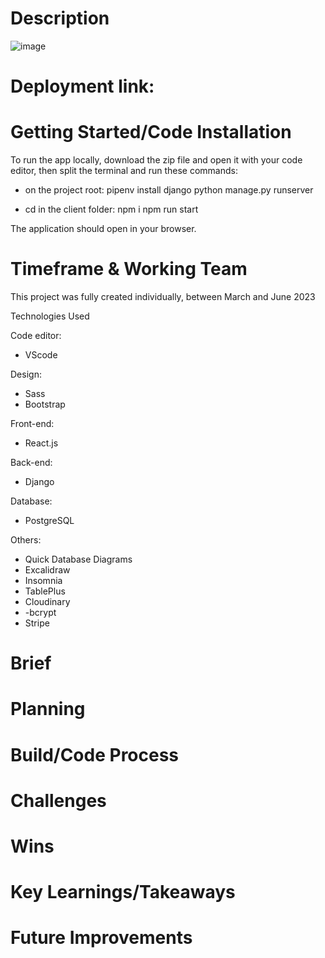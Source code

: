 # Description

![image](https://github.com/gael37/Emporium/assets/113553373/6becc62a-0d28-466a-8f21-fc80a840fd95)


# Deployment link:


# Getting Started/Code Installation

To run the app locally, download the zip file and open it with your code editor, then split the terminal and run these commands:

- on the project root: 
pipenv install django
python manage.py runserver

- cd in the client folder:
npm i
npm run start

The application should open in your browser.

# Timeframe & Working Team

This project was fully created individually, between March and June 2023

Technologies Used

Code editor:
- VScode

Design:
- Sass
- Bootstrap

Front-end:
- React.js

Back-end:

- Django

Database:
- PostgreSQL

Others:
- Quick Database Diagrams
- Excalidraw
- Insomnia
- TablePlus
- Cloudinary
- -bcrypt
- Stripe

# Brief



# Planning


# Build/Code Process



# Challenges



# Wins



# Key Learnings/Takeaways



# Future Improvements


